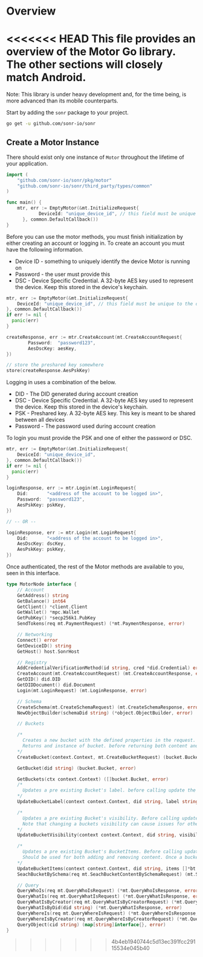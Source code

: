 # Overview

<<<<<<< HEAD
This file provides an overview of the Motor Go library. The other sections will closely match Android.
=======
Note: This library is under heavy development and, for the time being, is more advanced than its mobile counterparts.

Start by adding the `sonr` package to your project.

```bash
go get -u github.com/sonr-io/sonr
```

## Create a Motor Instance

There should exist only one instance of `Motor` throughout the lifetime of your application.

```go
import (
    "github.com/sonr-io/sonr/pkg/motor"
    "github.com/sonr-io/sonr/third_party/types/common"
)

func main() {
    mtr, err := EmptyMotor(&mt.InitializeRequest{
		    DeviceId: "unique_device_id", // this field must be unique to the device
	  }, common.DefaultCallback())
}
```

Before you can use the motor methods, you must finish initialization by either creating an account or logging in. To create an account you must have the following information.

* Device ID - something to uniquely identify the device Motor is running on
* Password - the user must provide this
* DSC - Device Specific Credential. A 32-byte AES key used to represent the device. Keep this stored in the device's keychain.

```go
mtr, err := EmptyMotor(&mt.InitializeRequest{
    DeviceId: "unique_device_id", // this field must be unique to the device
}, common.DefaultCallback())
if err != nil {
  panic(err)
}

createResponse, err := mtr.CreateAccount(mt.CreateAccountRequest{
		Password:  "password123",
		AesDscKey: aesKey,
})

// store the preshared key somewhere
store(createResponse.AesPskKey)
```

Logging in uses a combination of the below.
* DID - The DID generated during account creation
* DSC - Device Specific Credential. A 32-byte AES key used to represent the device. Keep this stored in the device's keychain.
* PSK - Preshared key. A 32-byte AES key. This key is meant to be shared between all devices
* Password - The password used during account creation

To login you must provide the PSK and one of either the password or DSC.

```go
mtr, err := EmptyMotor(&mt.InitializeRequest{
    DeviceId: "unique_device_id",
}, common.DefaultCallback())
if err != nil {
  panic(err)
}

loginResponse, err := mtr.Login(mt.LoginRequest{
    Did:       "<address of the account to be logged in>",
    Password:  "password123",
    AesPskKey: pskKey,
})

// -- OR --

loginResponse, err := mtr.Login(mt.LoginRequest{
    Did:       "<address of the account to be logged in>",
    AesDscKey: dscKey,
    AesPskKey: pskKey,
})
```

Once authenticated, the rest of the Motor methods are available to you, seen in this interface.

```go
type MotorNode interface {
    // Account
    GetAddress() string
    GetBalance() int64
    GetClient() *client.Client
    GetWallet() *mpc.Wallet
    GetPubKey() *secp256k1.PubKey
    SendTokens(req mt.PaymentRequest) (*mt.PaymentResponse, error)

    // Networking
    Connect() error
    GetDeviceID() string
    GetHost() host.SonrHost

    // Registry
    AddCredentialVerificationMethod(id string, cred *did.Credential) error
    CreateAccount(mt.CreateAccountRequest) (mt.CreateAccountResponse, error)
    GetDID() did.DID
    GetDIDDocument() did.Document
    Login(mt.LoginRequest) (mt.LoginResponse, error)

    // Schema
    CreateSchema(mt.CreateSchemaRequest) (mt.CreateSchemaResponse, error)
    NewObjectBuilder(schemaDid string) (*object.ObjectBuilder, error)

    // Buckets

    /*
      Creates a new bucket with the defined properties in the request.
      Returns and instance of bucket. before returning both content and buckets are resolved.
    */
    CreateBucket(context.Context, mt.CreateBucketRequest) (bucket.Bucket, error)

    GetBucket(did string) (bucket.Bucket, error)

    GetBuckets(ctx context.Context) ([]bucket.Bucket, error)
    /*
      Updates a pre existing Bucket's label. before calling update the bucket must already be resolved using GetBucket
    */
    UpdateBucketLabel(context context.Context, did string, label string) (bucket.Bucket, error)

    /*
      Updates a pre existing Bucket's visibility. Before calling update the bucket must already be resolved using GetBucket.
      Note that changing a buckets visibility can cause issues for other applications using a previously public bucket.
    */
    UpdateBucketVisibility(context context.Context, did string, visibility bt.BucketVisibility) (bucket.Bucket, error)

    /*
      Updates a pre existing Bucket's BucketItems. Before calling update the bucket must already be resolved using GetBucket.
      Should be used for both adding and removing content. Once a buckets content is updated, content is updated to reflect the updated items.
    */
    UpdateBucketItems(context context.Context, did string, items []*bt.BucketItem) (bucket.Bucket, error)
    SeachBucketBySchema(req mt.SeachBucketContentBySchemaRequest) (mt.SearchBucketContentBySchemaResponse, error)

    // Query
    QueryWhoIs(req mt.QueryWhoIsRequest) (*mt.QueryWhoIsResponse, error)
    QueryWhatIs(req mt.QueryWhatIsRequest) (*mt.QueryWhatIsResponse, error)
    QueryWhatIsByCreator(req mt.QueryWhatIsByCreatorRequest) (*mt.QueryWhatIsByCreatorResponse, error)
    QueryWhatIsByDid(did string) (*mt.QueryWhatIsResponse, error)
    QueryWhereIs(req mt.QueryWhereIsRequest) (*mt.QueryWhereIsResponse, error)
    QueryWhereIsByCreator(req mt.QueryWhereIsByCreatorRequest) (*mt.QueryWhereIsByCreatorResponse, error)
    QueryObject(cid string) (map[string]interface{}, error)
}
```
>>>>>>> 4b4eb1940744c5d13ec391fcc29115534e045b40
